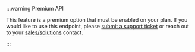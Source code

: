 :::warning Premium API

This feature is a premium option that must be enabled on your plan. If you would like to use this endpoint, please [submit a support ticket](https://support.dolby.io/hc/en-au) or reach out to your [sales/solutions](https://optiview.dolby.com/contact/) contact.

:::
